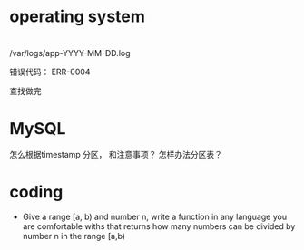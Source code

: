 # operating system


# 
/var/logs/app-YYYY-MM-DD.log 

错误代码： ERR-0004

查找做完

# MySQL

  怎么根据timestamp 分区， 和注意事项？
  怎样办法分区表？


# coding

* Give a range [a, b) and number n, write a function in any language you are comfortable withs that returns how many numbers can be divided by number n in the range [a,b)